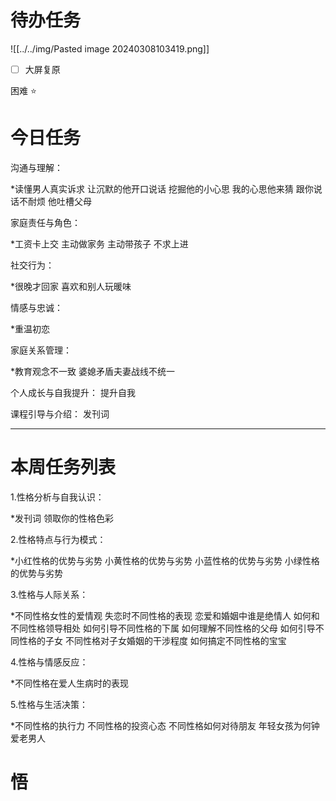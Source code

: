 # 待办任务
![[../../img/Pasted image 20240308103419.png]]

- [ ] 大屏复原


困难
⭐

# 今日任务

沟通与理解：

*读懂男人真实诉求
让沉默的他开口说话
挖掘他的小心思
我的心思他来猜
跟你说话不耐烦
他吐槽父母

家庭责任与角色：

*工资卡上交
主动做家务
主动带孩子
不求上进

社交行为：

*很晚才回家
喜欢和别人玩暖味

情感与忠诚：

*重温初恋

家庭关系管理：

*教育观念不一致
婆媳矛盾夫妻战线不统一

个人成长与自我提升：
提升自我

课程引导与介绍：
发刊词



------
# 本周任务列表

1.性格分析与自我认识：

*发刊词
领取你的性格色彩

2.性格特点与行为模式：

*小红性格的优势与劣势
小黄性格的优势与劣势
小蓝性格的优势与劣势
小绿性格的优势与劣势

3.性格与人际关系：

*不同性格女性的爱情观
失恋时不同性格的表现
恋爱和婚姻中谁是绝情人
如何和不同性格领导相处
如何引导不同性格的下属
如何理解不同性格的父母
如何引导不同性格的子女
不同性格对子女婚姻的干涉程度
如何搞定不同性格的宝宝

4.性格与情感反应：

*不同性格在爱人生病时的表现

5.性格与生活决策：

*不同性格的执行力
不同性格的投资心态
不同性格如何对待朋友
年轻女孩为何钟爱老男人

# 悟